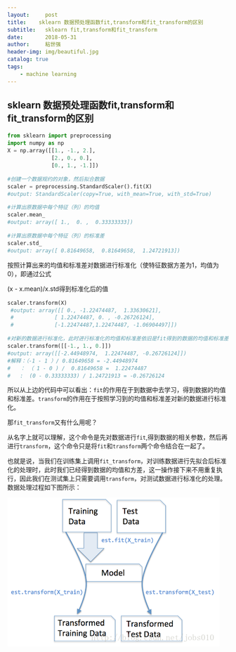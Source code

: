 ```yaml
---
layout:     post
title:    sklearn 数据预处理函数fit,transform和fit_transform的区别
subtitle:   sklearn fit,transform和fit_transform
date:       2018-05-31
author:     粘世强
header-img: img/beautiful.jpg
catalog: true
tags:
    - machine learning
---
```

## sklearn 数据预处理函数fit,transform和fit_transform的区别

```python
from sklearn import preprocessing   
import numpy as np    
X = np.array([[1., -1., 2.],
              [2., 0., 0.],
              [0., 1., -1.]])  
```

```python
#创建一个数据规约的对象，然后拟合数据
scaler = preprocessing.StandardScaler().fit(X)
#output: StandardScaler(copy=True, with_mean=True, with_std=True)  
```

```python
#计算出原数据中每个特征（列）的均值
scaler.mean_
#output: array([ 1.,  0. ,  0.33333333])
```

```python
#计算出原数据中每个特征（列）的标准差
scaler.std_
#output: array([ 0.81649658,  0.81649658,  1.24721913]) 
```

按照计算出来的均值和标准差对数据进行标准化（使特征数据方差为1，均值为0），即通过公式

(x - x.mean)/x.std得到标准化后的值

```python
scaler.transform(X)
 #output: array([[ 0., -1.22474487,  1.33630621],
 #             [ 1.22474487, 0. , -0.26726124], 
 #             [-1.22474487,1.22474487, -1.06904497]])  
```

```python
#对新的数据进行标准化，此时进行标准化的均值和标准差依旧是fit得到的数据的均值和标准差
scaler.transform([[-1., 1., 0.]])
#output: array([[-2.44948974,  1.22474487, -0.26726124]]) 
#解释：（-1 - 1 ）/ 0.81649658 = -2.44948974
#	： （ 1 - 0 ) /  0.81649658 =  1.22474487
#   :  (0 - 0.33333333) / 1.24721913 = -0.26726124
```

所以从上边的代码中可以看出：`fit`的作用在于到数据中去学习，得到数据的均值和标准差。`transform`的作用在于按照学习到的均值和标准差对新的数据进行标准化。

那`fit_transform`又有什么用呢？

从名字上就可以理解，这个命令是先对数据进行`fit`,得到数据的相关参数，然后再进行`transform`，这个命令只是将`fit`和`transform`两个命令结合在一起了。

也就是说，当我们在训练集上调用`fit_transform`，对训练数据进行先拟合后标准化的处理时，此时我们已经得到数据的均值和方差，这一操作接下来不用重复执行，因此我们在测试集上只需要调用`transform`，对测试数据进行标准化的处理。数据处理过程如下图所示：

![](https://raw.githubusercontent.com/nianshiqiang/nianshiqiang.github.io/master/contentimg/fit_transform.png)